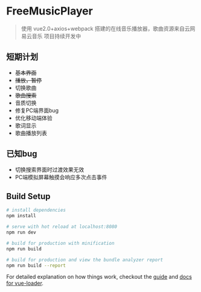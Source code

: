 # FreeMusicPlayer
> 使用 vue2.0+axios+webpack 搭建的在线音乐播放器，歌曲资源来自云网易云音乐
项目持续开发中
## 短期计划
- ~~基本界面~~
- ~~播放，暂停~~
- 切换歌曲
- ~~歌曲搜索~~
- 音质切换
- 修复PC端界面bug
- 优化移动端体验
- 歌词显示
- 歌曲播放列表
## 已知bug
- 切换搜索界面时过渡效果无效
- PC端模拟屏幕触摸会响应多次点击事件
## Build Setup

``` bash
# install dependencies
npm install

# serve with hot reload at localhost:8080
npm run dev

# build for production with minification
npm run build

# build for production and view the bundle analyzer report
npm run build --report
```

For detailed explanation on how things work, checkout the [guide](http://vuejs-templates.github.io/webpack/) and [docs for vue-loader](http://vuejs.github.io/vue-loader).

